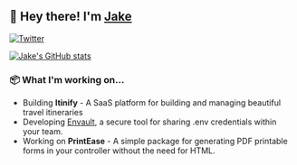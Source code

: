 ## 🦒 Hey there! I'm [Jake](https://twitter.com/jakefeeleydev)

<p>
  <a href="https://twitter.com/jakefeeleydev">
    <img alt="Twitter" src="https://img.shields.io/twitter/follow/jakefeeleydev?label=FOLLOW%20%40JAKEFEELEYDEV&style=flat-square&logo=twitter&labelColor=%23555555&color=%2300acf4">
  </a>
</p>

[![Jake's GitHub stats](https://github-readme-stats.vercel.app/api?username=jakefeeley)](https://github.com/jakefeeley/github-readme-stats)

### 📦 What I'm working on...
- Building **Itinify** - A SaaS platform for building and managing beautiful travel itineraries
- Developing [Envault](https://github.com/envault/envault), a secure tool for sharing .env credentials within your team.
- Working on **PrintEase** - A simple package for generating PDF printable forms in your controller without the need for HTML.
